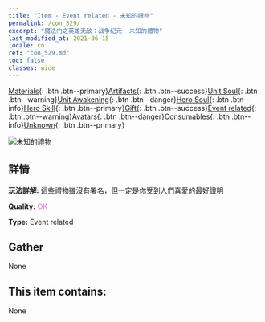 ```yaml
---
title: "Item - Event related - 未知的禮物"
permalink: /con_529/
excerpt: "魔法门之英雄无敌：战争纪元  未知的禮物"
last_modified_at: 2021-06-15
locale: cn
ref: "con_529.md"
toc: false
classes: wide
---
```

 [Materials](/ItemsCN/){: .btn .btn--primary}[Artifacts](/ItemsCN/Artifacts/){: .btn .btn--success}[Unit Soul](/ItemsCN/UnitSoul/){: .btn .btn--warning}[Unit Awakening](/ItemsCN/UnitAwakening/){: .btn .btn--danger}[Hero Soul](/ItemsCN/HeroSoul/){: .btn .btn--info}[Hero Skill](/ItemsCN/HeroSkill/){: .btn .btn--primary}[Gift](/ItemsCN/Gift/){: .btn .btn--success}[Event related](/ItemsCN/Events/){: .btn .btn--warning}[Avatars](/ItemsCN/Avatars/){: .btn .btn--danger}[Consumables](/ItemsCN/Consumables/){: .btn .btn--info}[Unknown](/ItemsCN/Unknown/){: .btn .btn--primary}

 ![未知的禮物](/images/t/i_10015.png)

## 詳情
 **玩法詳解:** 這些禮物雖沒有署名，但一定是你受到人們喜愛的最好證明

 **Quality:** <span style="color: #DA70D6">OK</span>

 **Type:** Event related

## Gather

  None

## This item contains:

  None

